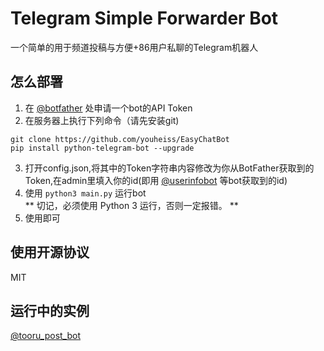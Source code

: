 # Telegram Simple Forwarder Bot
一个简单的用于频道投稿与方便+86用户私聊的Telegram机器人
## 怎么部署
1. 在 [@botfather](https://t.me/botfather) 处申请一个bot的API Token
2. 在服务器上执行下列命令（请先安装git)
```
git clone https://github.com/youheiss/EasyChatBot
pip install python-telegram-bot --upgrade
```
3. 打开config.json,将其中的Token字符串内容修改为你从BotFather获取到的Token,在admin里填入你的id(即用 [@userinfobot](https://t.me/userinfobot) 等bot获取到的id)
4. 使用 `python3 main.py` 运行bot  
** 切记，必须使用 Python 3 运行，否则一定报错。 **
5. 使用即可

## 使用开源协议
MIT

## 运行中的实例
[@tooru_post_bot](https://t.me/tooru_post_bot)
